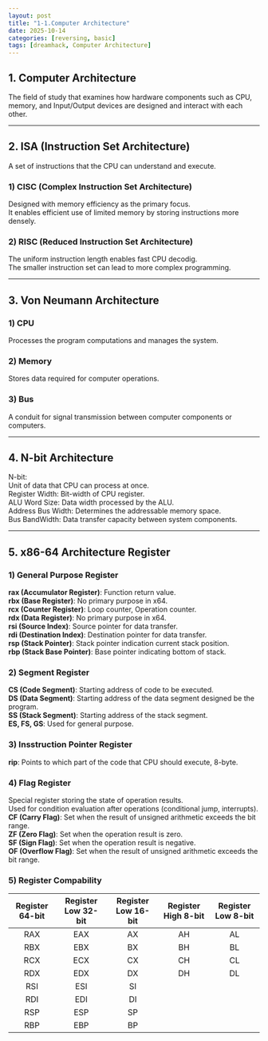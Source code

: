 ```yaml
---
layout: post
title: "1-1.Computer Architecture"
date: 2025-10-14
categories: [reversing, basic]
tags: [dreamhack, Computer Architecture]
---
```


## 1. Computer Architecture
The field of study that examines how hardware components such as CPU, memory, and Input/Output devices are designed and interact with each other.   

---
## 2. ISA (Instruction Set Architecture)
A set of instructions that the CPU can understand and execute.   
### 1) CISC (Complex Instruction Set Architecture)
Designed with memory efficiency as the primary focus.   
It enables efficient use of limited memory by storing instructions more densely.   
### 2) RISC (Reduced Instruction Set Architecture)
The uniform instruction length enables fast CPU decodig.   
The smaller instruction set can lead to more complex programming.   

---
## 3. Von Neumann Architecture
### 1) CPU
Processes the program computations and manages the system.   
### 2) Memory
Stores data required for computer operations.   
### 3) Bus
A conduit for signal transmission between computer components or computers.   

---
## 4. N-bit Architecture
N-bit:   
    Unit of data that CPU can process at once.   
    Register Width: Bit-width of CPU register.   
    ALU Word Size: Data width processed by the ALU.   
    Address Bus Width: Determines the addressable memory space.   
    Bus BandWidth: Data transfer capacity between system components.   

---
## 5. x86-64 Architecture Register
### 1) General Purpose Register
**rax (Accumulator Register)**: Function return value.   
**rbx (Base Register)**: No primary purpose in x64.   
**rcx (Counter Register)**: Loop counter, Operation counter.   
**rdx (Data Register)**: No primary purpose in x64.   
**rsi (Source Index)**: Source pointer for data transfer.   
**rdi (Destination Index)**: Destination pointer for data transfer.   
**rsp (Stack Pointer)**: Stack pointer indication current stack position.   
**rbp (Stack Base Pointer)**: Base pointer indicating bottom of stack.   
### 2) Segment Register
**CS (Code Segment)**: Starting address of code to be executed.   
**DS (Data Segment)**: Starting address of the data segment designed be the program.   
**SS (Stack Segment)**: Starting address of the stack segment.   
**ES, FS, GS**: Used for general purpose.   
### 3) Insstruction Pointer Register
**rip**: Points to which part of the code that CPU should execute, 8-byte.   
### 4) Flag Register
Special register storing the state of operation results.   
Used for condition evaluation after operations (conditional jump, interrupts).   
**CF (Carry Flag)**: Set when the result of unsigned arithmetic exceeds the bit range.   
**ZF (Zero Flag)**: Set when the operation result is zero.   
**SF (Sign Flag)**: Set when the operation result is negative.   
**OF (Overflow Flag)**: Set when the result of unsigned arithmetic exceeds the bit range.   
### 5) Register Compability

| **Register 64-bit** | **Register Low 32-bit** | **Register Low 16-bit** | **Register High 8-bit** | **Register Low 8-bit** |
|:-------------------:|:-----------------------:|:-----------------------:|:-----------------------:|:----------------------:|
| RAX | EAX | AX | AH | AL |
| RBX | EBX | BX | BH | BL |
| RCX | ECX | CX | CH | CL |
| RDX | EDX | DX | DH | DL |
| RSI | ESI | SI |  |  |
| RDI | EDI | DI |  |  |
| RSP | ESP | SP |  |  |
| RBP | EBP | BP |  |  |